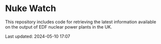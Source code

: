 # Nuke Watch

This repository includes code for retrieving the latest information available on the output of EDF nuclear power plants in the UK.

Last updated: 2024-05-10 17:07